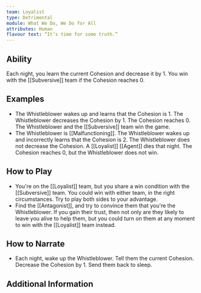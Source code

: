 ```yaml
---
team: Loyalist
type: Detrimental
module: What We Do, We Do for All
attributes: Human
flavour text: “It’s time for some truth.”
---
```

## Ability
Each night, you learn the current Cohesion and decrease it by 1. You win with the [[Subversive]] team if the Cohesion reaches 0.

## Examples
- The Whistleblower wakes up and learns that the Cohesion is 1. The Whistleblower decreases the Cohesion by 1. The Cohesion reaches 0. The Whistleblower and the [[Subversive]] team win the game.
- The Whistleblower is [[Malfunctioning]]. The Whistleblower wakes up and incorrectly learns that the Cohesion is 2. The Whistleblower does not decrease the Cohesion. A [[Loyalist]] [[Agent]] dies that night. The Cohesion reaches 0, but the Whistleblower does not win.

## How to Play
- You're on the [[Loyalist]] team, but you share a win condition with the [[Subversive]] team. You could win with either team, in the right circumstances. Try to play both sides to your advantage.
- Find the [[Antagonist]], and try to convince them that you're the Whistleblower. If you gain their trust, then not only are they likely to leave you alive to help them, but you could turn on them at any moment to win with the [[Loyalist]] team instead.

## How to Narrate
- Each night, wake up the Whistleblower. Tell them the current Cohesion. Decrease the Cohesion by 1. Send them back to sleep.

## Additional Information